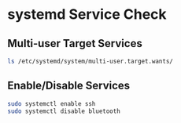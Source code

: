 # systemd Service Check

## Multi-user Target Services
```bash
ls /etc/systemd/system/multi-user.target.wants/
```

## Enable/Disable Services
```bash
sudo systemctl enable ssh
sudo systemctl disable bluetooth
```
